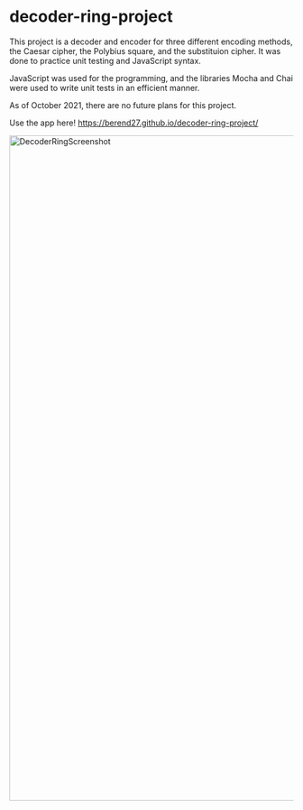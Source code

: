 # decoder-ring-project

This project is a decoder and encoder for three different encoding methods, the Caesar cipher, the Polybius square, and the substituion cipher.
It was done to practice unit testing and JavaScript syntax.

JavaScript was used for the programming, and the libraries Mocha and Chai were used to write unit tests in an efficient manner.

As of October 2021, there are no future plans for this project.

Use the app here!
https://berend27.github.io/decoder-ring-project/

<img width="1180" alt="DecoderRingScreenshot" src="https://user-images.githubusercontent.com/42151098/135902196-a68690d6-7a03-4f4c-82c6-998c9b89f421.png">
